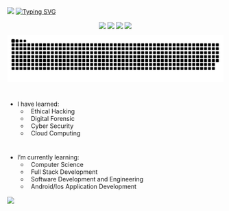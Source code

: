 <img src="https://capsule-render.vercel.app/api?type=waving&color=0:74bcbe,100:1f4d6f&height=300&section=header&text=Rohit%20Solanki&fontSize=90&fontColor=132f49" />

<!-- typing svg -->
<a href="https://git.io/typing-svg">
   <img src="https://readme-typing-svg.herokuapp.com?font=&weight=500&size=35&pause=700&center=true&width=500&lines=Welcome+to+my+Profile" alt="Typing SVG" />
</a>

<!-- https://github.com/anuraghazra/github-readme-stats -->

<p align="center">
<img align="center" src="https://github-readme-stats.vercel.app/api?username=Rohit-Solanki-6105&show_icons=true&hide_border=true&theme=transparent">
<img align="center" src="https://github-readme-stats.vercel.app/api/top-langs/?username=Rohit-Solanki-6105&hide_border=true&hide_progress=true&theme=transparent">
<img align="center" src="https://github-profile-summary-cards.vercel.app/api/cards/profile-details?username=Rohit-Solanki-6105&theme=transparent&show_icons=true&bg_color=0111111"> 
<img align="center" src="https://github-profile-trophy.vercel.app/?username=Rohit-Solanki-6105&theme=onedark&no-frame=False&row=1&&margin-w=20&no-bg=true"> 
<!-- <img src="https://raw.githubusercontent.com/Akascape/Akascape/output/snek.svg"> -->
</p>

<img alt="github contribution grid snake animation" src="https://raw.githubusercontent.com/Rohit-Solanki-6105/Rohit-Solanki-6105/output/github-contribution-grid-snake-dark.svg">


# 

- I have learned:
   - &nbsp; Ethical Hacking
   - &nbsp; Digital Forensic
   - &nbsp; Cyber Security
   - &nbsp; Cloud Computing

     
#
-  I’m currently learning:
   - &nbsp; Computer Science
   - &nbsp; Full Stack Development
   - &nbsp; Software Development and Engineering
   - &nbsp; Android/Ios Application Development


<!---
Rohit-Solanki-6105/Rohit-Solanki-6105 is a ✨ special ✨ repository because its `README.md` (this file) appears on your GitHub profile.
You can click the Preview link to take a look at your changes.
--->

<img align="center" src="https://komarev.com/ghpvc/?username=Rohit-Solanki-6105&label=PROFILE+VIEWS&style=flat-square">
